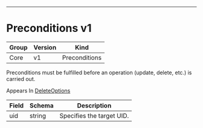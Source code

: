 

-----------
# Preconditions v1



Group        | Version     | Kind
------------ | ---------- | -----------
Core | v1 | Preconditions







Preconditions must be fulfilled before an operation (update, delete, etc.) is carried out.

<aside class="notice">
Appears In <a href="#deleteoptions-v1">DeleteOptions</a> </aside>

Field        | Schema     | Description
------------ | ---------- | -----------
uid | string | Specifies the target UID.






